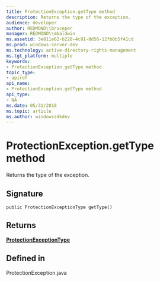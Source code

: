 ```yaml
---
title: ProtectionException.getType method
description: Returns the type of the exception.
audience: developer
author: REDMOND\\bruceper
manager: REDMOND\\mbaldwin
ms.assetid: 3e811e62-b228-4c91-8d56-12fb8b5f41cd
ms.prod: windows-server-dev
ms.technology: active-directory-rights-management
ms.tgt_platform: multiple
keywords:
- ProtectionException.getType method
topic_type:
- apiref
api_name:
- ProtectionException.getType method
api_type:
- NA
ms.date: 05/31/2018
ms.topic: article
ms.author: windowssdkdev
---
```


# ProtectionException.getType method

Returns the type of the exception.

## Signature

``` syntax
public ProtectionExceptionType getType()
```

## Returns

[**ProtectionExceptionType**](protectionexceptiontype-enum-java.md)

## Defined in

ProtectionException.java

 

 




